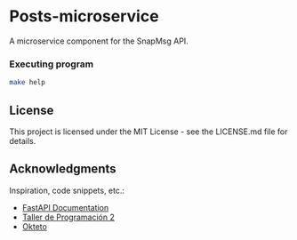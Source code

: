 # Posts-microservice

A microservice component for the SnapMsg API.

### Executing program

```sh
make help
```

## License

This project is licensed under the MIT License - see the LICENSE.md file for details.

## Acknowledgments

Inspiration, code snippets, etc.:

- [FastAPI Documentation](https://fastapi.tiangolo.com/)
- [Taller de Programación 2](https://taller-de-programacion-2.github.io/)
- [Okteto](https://okteto.com/docs/)
